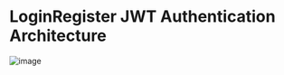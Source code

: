 # LoginRegister JWT Authentication Architecture 
![image](https://github.com/HOchacha/LoginRegister/assets/111071888/0175890a-2881-4438-9508-df003c8e200c)
